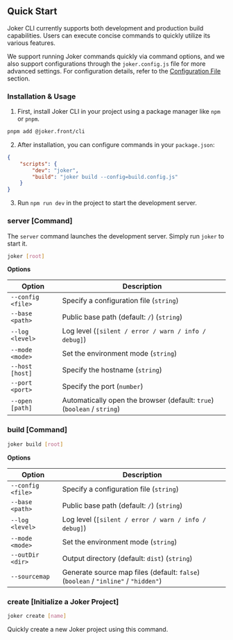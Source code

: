 ## Quick Start  

Joker CLI currently supports both development and production build capabilities. Users can execute concise commands to quickly utilize its various features.  

We support running Joker commands quickly via command options, and we also support configurations through the `joker.config.js` file for more advanced settings. For configuration details, refer to the [Configuration File](/cli/setting-public) section.  

### Installation & Usage  

1. First, install Joker CLI in your project using a package manager like `npm` or `pnpm`.  

```bash  
pnpm add @joker.front/cli  
```  

2. After installation, you can configure commands in your `package.json`:  

```json  
{  
    "scripts": {  
        "dev": "joker",  
        "build": "joker build --config=build.config.js"  
    }  
}  
```  

3. Run `npm run dev` in the project to start the development server.  

### server [Command]  

The `server` command launches the development server. Simply run `joker` to start it.  

```bash  
joker [root]  
```  

**Options**  

| Option            | Description                                                                 |
|------------------|---------------------------------------------------------------------------|  
| `--config <file>` | Specify a configuration file (`string`)                                   |  
| `--base <path>`   | Public base path (default: `/`) (`string`)                                |  
| `--log <level>`   | Log level (`[silent / error / warn / info / debug]`)                      |  
| `--mode <mode>`   | Set the environment mode (`string`)                                       |  
| `--host [host]`   | Specify the hostname (`string`)                                           |  
| `--port <port>`   | Specify the port (`number`)                                               |  
| `--open [path]`   | Automatically open the browser (default: `true`) (`boolean` / `string`)   |  

### build [Command]  

```bash  
joker build [root]  
```  

**Options**  

| Option             | Description                                                                 |
|------------------|---------------------------------------------------------------------------|  
| `--config <file>`  | Specify a configuration file (`string`)                                   |  
| `--base <path>`    | Public base path (default: `/`) (`string`)                                |  
| `--log <level>`    | Log level (`[silent / error / warn / info / debug]`)                      |  
| `--mode <mode>`    | Set the environment mode (`string`)                                       |  
| `--outDir <dir>`   | Output directory (default: `dist`) (`string`)                             |  
| `--sourcemap`      | Generate source map files (default: `false`) (`boolean` / `"inline"` / `"hidden"`) |  

### create [Initialize a Joker Project]  

```bash  
joker create [name]  
```  

Quickly create a new Joker project using this command.